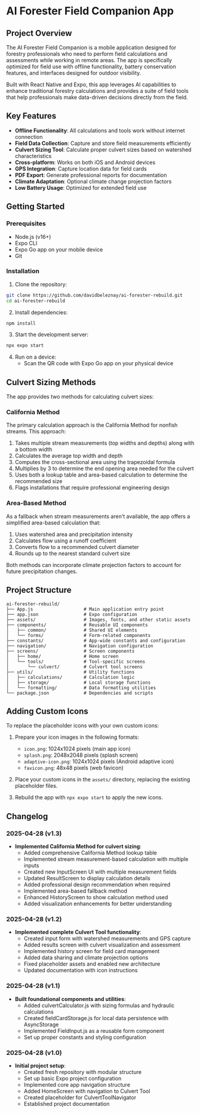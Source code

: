 # AI Forester Field Companion App

## Project Overview

The AI Forester Field Companion is a mobile application designed for forestry professionals who need to perform field calculations and assessments while working in remote areas. The app is specifically optimized for field use with offline functionality, battery conservation features, and interfaces designed for outdoor visibility.

Built with React Native and Expo, this app leverages AI capabilities to enhance traditional forestry calculations and provides a suite of field tools that help professionals make data-driven decisions directly from the field.

## Key Features

- **Offline Functionality**: All calculations and tools work without internet connection
- **Field Data Collection**: Capture and store field measurements efficiently
- **Culvert Sizing Tool**: Calculate proper culvert sizes based on watershed characteristics
- **Cross-platform**: Works on both iOS and Android devices
- **GPS Integration**: Capture location data for field cards
- **PDF Export**: Generate professional reports for documentation
- **Climate Adaptation**: Optional climate change projection factors
- **Low Battery Usage**: Optimized for extended field use

## Getting Started

### Prerequisites

- Node.js (v16+)
- Expo CLI
- Expo Go app on your mobile device
- Git

### Installation

1. Clone the repository:
```bash
git clone https://github.com/davidbeleznay/ai-forester-rebuild.git
cd ai-forester-rebuild
```

2. Install dependencies:
```bash
npm install
```

3. Start the development server:
```bash
npx expo start
```

4. Run on a device:
   - Scan the QR code with Expo Go app on your physical device

## Culvert Sizing Methods

The app provides two methods for calculating culvert sizes:

### California Method

The primary calculation approach is the California Method for nonfish streams. This approach:

1. Takes multiple stream measurements (top widths and depths) along with a bottom width
2. Calculates the average top width and depth
3. Computes the cross-sectional area using the trapezoidal formula
4. Multiplies by 3 to determine the end opening area needed for the culvert
5. Uses both a lookup table and area-based calculation to determine the recommended size
6. Flags installations that require professional engineering design

### Area-Based Method

As a fallback when stream measurements aren't available, the app offers a simplified area-based calculation that:

1. Uses watershed area and precipitation intensity
2. Calculates flow using a runoff coefficient
3. Converts flow to a recommended culvert diameter
4. Rounds up to the nearest standard culvert size

Both methods can incorporate climate projection factors to account for future precipitation changes.

## Project Structure

```
ai-forester-rebuild/
├── App.js                   # Main application entry point
├── app.json                 # Expo configuration
├── assets/                  # Images, fonts, and other static assets
├── components/              # Reusable UI components
│   ├── common/              # Shared UI elements
│   └── forms/               # Form-related components
├── constants/               # App-wide constants and configuration
├── navigation/              # Navigation configuration
├── screens/                 # Screen components
│   ├── home/                # Home screen
│   └── tools/               # Tool-specific screens
│       └── culvert/         # Culvert tool screens
├── utils/                   # Utility functions
│   ├── calculations/        # Calculation logic
│   ├── storage/             # Local storage functions
│   └── formatting/          # Data formatting utilities
└── package.json             # Dependencies and scripts
```

## Adding Custom Icons

To replace the placeholder icons with your own custom icons:

1. Prepare your icon images in the following formats:
   - `icon.png`: 1024x1024 pixels (main app icon)
   - `splash.png`: 2048x2048 pixels (splash screen)
   - `adaptive-icon.png`: 1024x1024 pixels (Android adaptive icon)
   - `favicon.png`: 48x48 pixels (web favicon)

2. Place your custom icons in the `assets/` directory, replacing the existing placeholder files.

3. Rebuild the app with `npx expo start` to apply the new icons.

## Changelog

### 2025-04-28 (v1.3)
- **Implemented California Method for culvert sizing**:
  - Added comprehensive California Method lookup table
  - Implemented stream measurement-based calculation with multiple inputs
  - Created new InputScreen UI with multiple measurement fields
  - Updated ResultScreen to display calculation details
  - Added professional design recommendation when required
  - Implemented area-based fallback method
  - Enhanced HistoryScreen to show calculation method used
  - Added visualization enhancements for better understanding

### 2025-04-28 (v1.2)
- **Implemented complete Culvert Tool functionality**:
  - Created input form with watershed measurements and GPS capture
  - Added results screen with culvert visualization and assessment
  - Implemented history screen for field card management
  - Added data sharing and climate projection options
  - Fixed placeholder assets and enabled new architecture
  - Updated documentation with icon instructions

### 2025-04-28 (v1.1)
- **Built foundational components and utilities**:
  - Added culvertCalculator.js with sizing formulas and hydraulic calculations
  - Created fieldCardStorage.js for local data persistence with AsyncStorage
  - Implemented FieldInput.js as a reusable form component
  - Set up proper constants and styling configuration

### 2025-04-28 (v1.0)
- **Initial project setup**:
  - Created fresh repository with modular structure
  - Set up basic Expo project configuration
  - Implemented core app navigation structure
  - Added HomeScreen with navigation to Culvert Tool
  - Created placeholder for CulvertToolNavigator
  - Established project documentation
